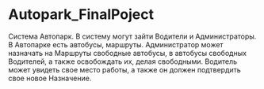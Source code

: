 # Autopark_FinalPoject


Система Автопарк. В систему могут зайти Водители и Администраторы. В Автопарке есть автобусы, маршруты. Администратор может назначать на Маршруты свободные автобусы, в автобусы свободных Водителей, а также освобождать их, делая свободными. Водитель может увидеть свое место работы, а также он должен подтвердить свое новое Назначение.

